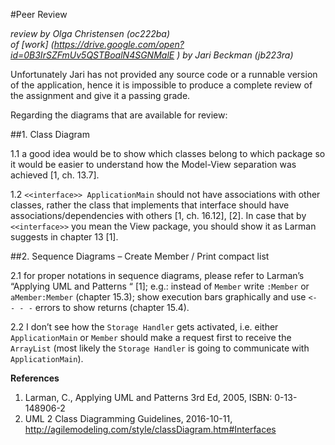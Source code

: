 
#Peer Review

_review by Olga Christensen (oc222ba)_   
_of [work] (https://drive.google.com/open?id=0B3IrSZFmUv5QSTBoalN4SGNMalE	) 
by Jari Beckman	(jb223ra)_


Unfortunately Jari has not provided any source code or a runnable version of the application, 
hence it is impossible to produce a complete review of the assignment and give it a passing grade.

Regarding the diagrams that are available for review:

##1.	Class Diagram

1.1	a good idea would be to show which classes belong to which package so it would be easier to understand how the Model-View 
separation was achieved [1, ch. 13.7].  

1.2	```<<interface>> ApplicationMain``` should not have associations with other classes, rather the class that implements that 
interface should have associations/dependencies with others [1, ch. 16.12], [2]. In case that by ```<<interface>>``` you mean the View 
package, you should show it as Larman suggests in chapter 13 [1].  


##2.	Sequence Diagrams – Create Member / Print compact list

2.1	for proper notations in sequence diagrams, please refer to Larman’s  “Applying UML and Patterns “ [1]; 
e.g.: instead of ```Member``` write ```:Member``` or ```aMember:Member``` (chapter 15.3); 
show execution bars graphically and use ```<- - - -``` errors to show returns (chapter 15.4).  

2.2	I don’t see how the ```Storage Handler``` gets activated, 
i.e. either ```ApplicationMain``` or ```Member``` should make a request first to receive the ```ArrayList``` 
(most likely the ```Storage Handler``` is going to communicate with ```ApplicationMain```).  



__References__
1.	Larman, C., Applying UML and Patterns 3rd Ed, 2005, ISBN: 0-13-148906-2
2.	UML 2 Class Diagramming Guidelines, 2016-10-11, http://agilemodeling.com/style/classDiagram.htm#Interfaces
